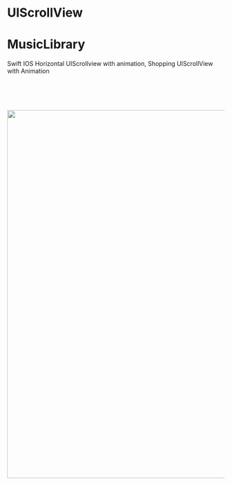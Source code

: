 # UIScrollView

# MusicLibrary
<p align="center">


Swift IOS Horizontal UIScrollview with animation, Shopping UIScrollView with Animation


  <br><br>  <br><br>
  <img src="http://katikids.com/ShoppingUIScrollView.png.png" height="850" width="600">
 
  </p>
